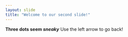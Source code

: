 ```yaml
---
layout: slide
title: "Welcome to our second slide!"
---
```

**Three dots seem *sneaky***
Use the left arrow to go back!
